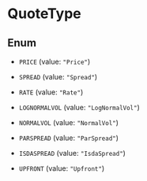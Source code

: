 

# QuoteType

## Enum


* `PRICE` (value: `"Price"`)

* `SPREAD` (value: `"Spread"`)

* `RATE` (value: `"Rate"`)

* `LOGNORMALVOL` (value: `"LogNormalVol"`)

* `NORMALVOL` (value: `"NormalVol"`)

* `PARSPREAD` (value: `"ParSpread"`)

* `ISDASPREAD` (value: `"IsdaSpread"`)

* `UPFRONT` (value: `"Upfront"`)



